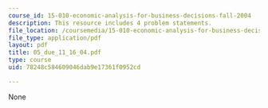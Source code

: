```yaml
---
course_id: 15-010-economic-analysis-for-business-decisions-fall-2004
description: This resource includes 4 problem statements.
file_location: /coursemedia/15-010-economic-analysis-for-business-decisions-fall-2004/78248c584609046dab9e17361f0952cd_05_due_11_16_04.pdf
file_type: application/pdf
layout: pdf
title: 05_due_11_16_04.pdf
type: course
uid: 78248c584609046dab9e17361f0952cd

---
```

None